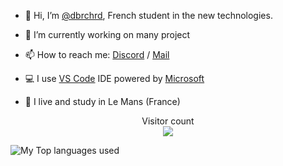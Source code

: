 - 👋 Hi, I’m [@dbrchrd](https://github.com/dbrchrd), French student in the new technologies.


- 🔭 I’m currently working on many project
- 📫 How to reach me: [Discord](https://github.com/dbrchrd) / [Mail](https://github.com/dbrchrd)
- 💻 I use [VS Code](https://code.visualstudio.com) IDE powered by [Microsoft](https://microsoft.com/fr-fr/)
- 🥖 I live and study in Le Mans (France)

<p align="center"> 
  Visitor count<br>
  <img src="https://profile-counter.glitch.me/dbrchrd/count.svg" />
</p>

<!---<
img align="left" alt="My Github Stats" src="https://github-readme-stats.vercel.app/api?username=dbrchrd&show_icons=true&hide_border=true&theme=discord_old_blurple" />
-->
<img align="left" alt="My Top languages used" src="https://github-readme-stats.vercel.app/api/top-langs/?username=dbrchrd&theme=discord_old_blurple" />

<!---
- 👀 I’m interested in ...
- 🌱 I’m currently learning ...
- 💞️ I’m looking to collaborate on ...
- 📫 How to reach me ...
--->
<!---
dbrchrd/dbrchrd is a ✨ special ✨ repository because its `README.md` (this file) appears on your GitHub profile.
You can click the Preview link to take a look at your changes.
--->